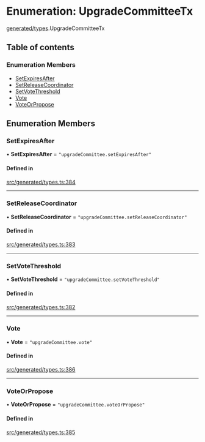 # Enumeration: UpgradeCommitteeTx

[generated/types](../wiki/generated.types).UpgradeCommitteeTx

## Table of contents

### Enumeration Members

- [SetExpiresAfter](../wiki/generated.types.UpgradeCommitteeTx#setexpiresafter)
- [SetReleaseCoordinator](../wiki/generated.types.UpgradeCommitteeTx#setreleasecoordinator)
- [SetVoteThreshold](../wiki/generated.types.UpgradeCommitteeTx#setvotethreshold)
- [Vote](../wiki/generated.types.UpgradeCommitteeTx#vote)
- [VoteOrPropose](../wiki/generated.types.UpgradeCommitteeTx#voteorpropose)

## Enumeration Members

### SetExpiresAfter

• **SetExpiresAfter** = ``"upgradeCommittee.setExpiresAfter"``

#### Defined in

[src/generated/types.ts:384](https://github.com/PolymeshAssociation/polymesh-private-sdk/blob/2c6aa0b4/src/generated/types.ts#L384)

___

### SetReleaseCoordinator

• **SetReleaseCoordinator** = ``"upgradeCommittee.setReleaseCoordinator"``

#### Defined in

[src/generated/types.ts:383](https://github.com/PolymeshAssociation/polymesh-private-sdk/blob/2c6aa0b4/src/generated/types.ts#L383)

___

### SetVoteThreshold

• **SetVoteThreshold** = ``"upgradeCommittee.setVoteThreshold"``

#### Defined in

[src/generated/types.ts:382](https://github.com/PolymeshAssociation/polymesh-private-sdk/blob/2c6aa0b4/src/generated/types.ts#L382)

___

### Vote

• **Vote** = ``"upgradeCommittee.vote"``

#### Defined in

[src/generated/types.ts:386](https://github.com/PolymeshAssociation/polymesh-private-sdk/blob/2c6aa0b4/src/generated/types.ts#L386)

___

### VoteOrPropose

• **VoteOrPropose** = ``"upgradeCommittee.voteOrPropose"``

#### Defined in

[src/generated/types.ts:385](https://github.com/PolymeshAssociation/polymesh-private-sdk/blob/2c6aa0b4/src/generated/types.ts#L385)
